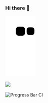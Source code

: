 ### Hi there 👋
![](https://raw.githubusercontent.com/IYUYI/IYUYI/main/assets/github-contribution-grid-snake.svg)

![](https://img.shields.io/badge/写作工具-VSCode-blue)

![Progress Bar CI](https://github.com/IYUYI/IYUYI/workflows/Progress%20Bar%20CI/badge.svg)
<!--
**IYUYI/IYUYI** is a ✨ _special_ ✨ repository because its `README.md` (this file) appears on your GitHub profile.

Here are some ideas to get you started:

- 🔭 I’m currently working on ...
- 🌱 I’m currently learning ...
- 👯 I’m looking to collaborate on ...
- 🤔 I’m looking for help with ...
- 💬 Ask me about ...
- 📫 How to reach me: ...
- 😄 Pronouns: ...
- ⚡ Fun fact: ...
-->
